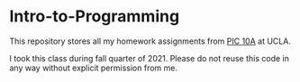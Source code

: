 # Intro-to-Programming
This repository stores all my homework assignments from [PIC 10A](https://sa.ucla.edu/ro/ClassSearch/Results/ClassDetail?subj_area_cd=COMPTNG&crs_catlg_no=0010A+++&class_no=+005++&class_id=157050240&term_cd=21F) at UCLA.

I took this class during fall quarter of 2021. Please do not reuse this code in any way without explicit permission from me.

